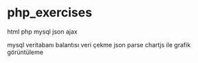 # php_exercises

html php mysql json ajax

mysql veritabanı balantısı
veri çekme
json parse
chartjs ile grafik görüntüleme

